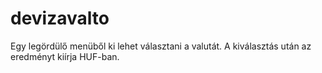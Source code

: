 # devizavalto
Egy legördülő menüből  ki lehet választani a valutát. A kiválasztás után az eredményt kiírja HUF-ban.
